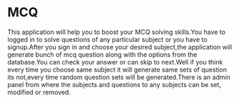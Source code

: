# MCQ
This application will help you to boost your MCQ solving skills.You have to logged in to solve questions of any particular subject or you have to signup.After you sign in and choose your desired subject,the application will generate bunch of mcq question along with the options from the database.You can check your answer or can skip to next.Well if you think every time you choose same subject it will generate same sets of question its not,every time random question sets will be generated.There is an admin panel from where the subjects and questions to any subjects can be set, modified or removed.
